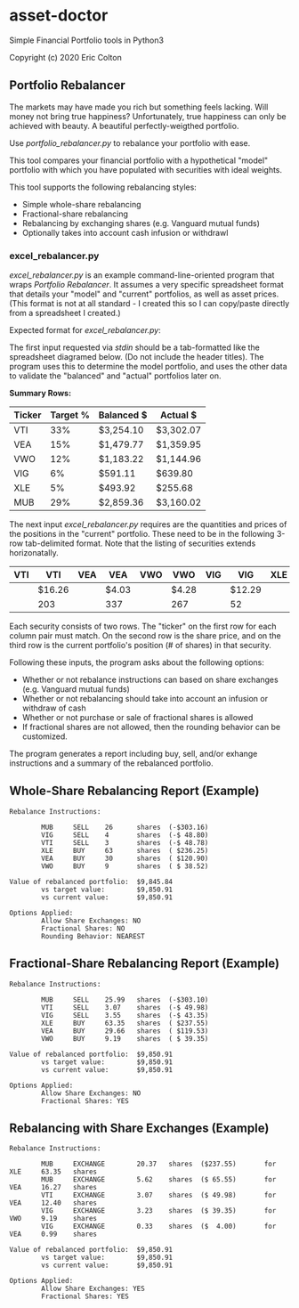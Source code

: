 # asset-doctor
Simple Financial Portfolio tools in Python3

Copyright (c) 2020 Eric Colton

## Portfolio Rebalancer

The markets may have made you rich but something feels lacking.  Will money not bring true happiness?  Unfortunately, true happiness can only be achieved with beauty.  A beautiful perfectly-weigthed portfolio.

Use *portfolio_rebalancer.py* to rebalance your portfolio with ease.

This tool compares your financial portfolio with a hypothetical "model" portfolio with which you have populated with securities with ideal weights.

This tool supports the following rebalancing styles:

* Simple whole-share rebalancing
* Fractional-share rebalancing
* Rebalancing by exchanging shares (e.g. Vanguard mutual funds)
* Optionally takes into account cash infusion or withdrawl

### excel_rebalancer.py

*excel_rebalancer.py* is an example command-line-oriented program that wraps *Portfolio Rebalancer*.  It assumes a very specific spreadsheet format that details your "model" and "current" portfolios, as well as asset prices.  (This format is not at all standard - I created this so I can copy/paste directly from a spreadsheet I created.)

Expected format for *excel_rebalancer.py*:

The first input requested via *stdin* should be a tab-formatted like the spreadsheet diagramed below.  (Do not include the header titles).  The program uses this to determine the model portfolio, and uses the other data to validate the "balanced" and "actual" portfolios later on.

**Summary Rows:**

| Ticker | Target % | Balanced $ | Actual $   |
|--------|----------|------------|------------|
| VTI    | 33%      | $3,254.10  | $3,302.07  |
| VEA    | 15%      | $1,479.77  | $1,359.95  |
| VWO    | 12%      | $1,183.22  | $1,144.96  |
| VIG    | 6%       | $591.11    | $639.80    |
| XLE    | 5%       | $493.92    | $255.68    |
| MUB    | 29%      | $2,859.36  | $3,160.02  |

The next input *excel_rebalancer.py* requires are the quantities and prices of the positions in the "current" portfolio.  These need to be in the following 3-row tab-delimited format.  Note that the listing of securities extends horizonatally.

| VTI | VTI     | VEA | VEA    | VWO | VWO    | VIG | VIG     | XLE | XLE    | MUB | MUB     |
|-----|---------|-----|--------|-----|--------|-----|---------|-----|--------|-----|---------|
|     | $16.26  |     | $4.03  |     | $4.28  |     | $12.29  |     | $3.75  |     | $11.66  |
|     | 203     |     | 337    |     | 267    |     | 52      |     | 68     |     | 271     |

Each security consists of two rows.  The "ticker" on the first row for each column pair must match.  On the second row is the share price, and on the third row is the current portfolio's position (# of shares) in that security.

Following these inputs, the program asks about the following options:

* Whether or not rebalance instructions can based on share exchanges (e.g. Vanguard mutual funds)
* Whether or not rebalancing should take into account an infusion or withdraw of cash
* Whether or not purchase or sale of fractional shares is allowed
* If fractional shares are not allowed, then the rounding behavior can be customized.

The program generates a report including buy, sell, and/or exhange instructions and a summary of the rebalanced portfolio.

## Whole-Share Rebalancing Report (Example)
```
Rebalance Instructions:

        MUB     SELL    26      shares  (-$303.16)
        VIG     SELL    4       shares  (-$ 48.80)
        VTI     SELL    3       shares  (-$ 48.78)
        XLE     BUY     63      shares  ( $236.25)
        VEA     BUY     30      shares  ( $120.90)
        VWO     BUY     9       shares  ( $ 38.52)

Value of rebalanced portfolio:  $9,845.84
        vs target value:        $9,850.91
        vs current value:       $9,850.91

Options Applied:
        Allow Share Exchanges: NO
        Fractional Shares: NO
        Rounding Behavior: NEAREST
```

## Fractional-Share Rebalancing Report (Example)
```
Rebalance Instructions:

        MUB     SELL    25.99   shares  (-$303.10)
        VTI     SELL    3.07    shares  (-$ 49.98)
        VIG     SELL    3.55    shares  (-$ 43.35)
        XLE     BUY     63.35   shares  ( $237.55)
        VEA     BUY     29.66   shares  ( $119.53)
        VWO     BUY     9.19    shares  ( $ 39.35)

Value of rebalanced portfolio:  $9,850.91
        vs target value:        $9,850.91
        vs current value:       $9,850.91

Options Applied:
        Allow Share Exchanges: NO
        Fractional Shares: YES
```

## Rebalancing with Share Exchanges (Example)
```
Rebalance Instructions:

        MUB     EXCHANGE        20.37   shares  ($237.55)       for     XLE     63.35   shares
        MUB     EXCHANGE        5.62    shares  ($ 65.55)       for     VEA     16.27   shares
        VTI     EXCHANGE        3.07    shares  ($ 49.98)       for     VEA     12.40   shares
        VIG     EXCHANGE        3.23    shares  ($ 39.35)       for     VWO     9.19    shares
        VIG     EXCHANGE        0.33    shares  ($  4.00)       for     VEA     0.99    shares

Value of rebalanced portfolio:  $9,850.91
        vs target value:        $9,850.91
        vs current value:       $9,850.91

Options Applied:
        Allow Share Exchanges: YES
        Fractional Shares: YES
```

